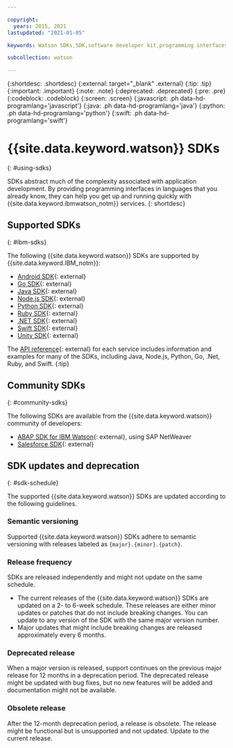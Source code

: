```yaml
---

copyright:
  years: 2015, 2021
lastupdated: "2021-01-05"

keywords: Watson SDKs,SDK,software developer kit,programming interfaces,wrappers

subcollection: watson

---
```


{:shortdesc: .shortdesc}
{:external: target="_blank" .external}
{:tip: .tip}
{:important: .important}
{:note: .note}
{:deprecated: .deprecated}
{:pre: .pre}
{:codeblock: .codeblock}
{:screen: .screen}
{:javascript: .ph data-hd-programlang='javascript'}
{:java: .ph data-hd-programlang='java'}
{:python: .ph data-hd-programlang='python'}
{:swift: .ph data-hd-programlang='swift'}

# {{site.data.keyword.watson}} SDKs
{: #using-sdks}

SDKs abstract much of the complexity associated with application development. By providing programming interfaces in languages that you already know, they can help you get up and running quickly with {{site.data.keyword.ibmwatson_notm}} services.
{: shortdesc}

## Supported SDKs
{: #ibm-sdks}

The following {{site.data.keyword.watson}} SDKs are supported by {{site.data.keyword.IBM_notm}}:

* [Android SDK](https://github.com/watson-developer-cloud/android-sdk){: external}
* [Go SDK](https://github.com/watson-developer-cloud/go-sdk){: external}
* [Java SDK](https://github.com/watson-developer-cloud/java-sdk){: external}
* [Node.js SDK](https://github.com/watson-developer-cloud/node-sdk){: external}
* [Python SDK](https://github.com/watson-developer-cloud/python-sdk){: external}
* [Ruby SDK](https://github.com/watson-developer-cloud/ruby-sdk){: external}
* [.NET SDK](https://github.com/watson-developer-cloud/dotnet-standard-sdk){: external}
* [Swift SDK](https://github.com/watson-developer-cloud/swift-sdk){: external}
* [Unity SDK](https://github.com/watson-developer-cloud/unity-sdk){: external}

The [API reference](https://{DomainName}/docs?tab=api-docs&category=ai%2Ccloud_pak){: external} for each service includes information and examples for many of the SDKs, including Java, Node.js, Python, Go, .Net, Ruby, and Swift.
{:tip}

## Community SDKs
{: #community-sdks}

The following SDKs are available from the {{site.data.keyword.watson}} community of developers:

* [ABAP SDK for IBM Watson](https://github.com/watson-developer-cloud/abap-sdk-nwas){: external}, using SAP NetWeaver
* [Salesforce SDK](https://github.com/watson-developer-cloud/salesforce-sdk){: external}

## SDK updates and deprecation
{: #sdk-schedule}

The supported {{site.data.keyword.watson}} SDKs are updated according to the following guidelines.

### Semantic versioning

Supported {{site.data.keyword.watson}} SDKs adhere to semantic versioning with releases labeled as `{major}.{minor}.{patch}`.

### Release frequency

SDKs are released independently and might not update on the same schedule.

* The current releases of the {{site.data.keyword.watson}} SDKs are updated on a 2- to 6-week schedule. These releases are either minor updates or patches that do not include breaking changes. You can update to any version of the SDK with the same major version number.
* Major updates that might include breaking changes are released approximately every 6 months.

### Deprecated release

When a major version is released, support continues on the previous major release for 12 months in a deprecation period. The deprecated release might be updated with bug fixes, but no new features will be added and documentation might not be available.

### Obsolete release

After the 12-month deprecation period, a release is obsolete. The release might be functional but is unsupported and not updated. Update to the current release.
